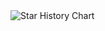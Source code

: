 <picture>
  <source media="(prefers-color-scheme: dark)" srcset="https://api.star-history.com/svg?repos=CHNtentes/test&type=Date&theme=dark" />
  <source media="(prefers-color-scheme: light)" srcset="https://api.star-history.com/svg?repos=CHNtentes/test&type=Date" />
  <img alt="Star History Chart" src="https://api.star-history.com/svg?repos=CHNtentes/test&type=Date" />
</picture>
